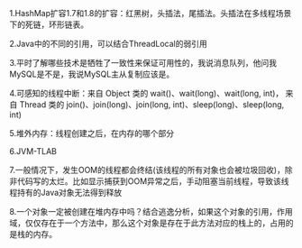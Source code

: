 1.HashMap扩容1.7和1.8的扩容：红黑树，头插法，尾插法。头插法在多线程场景下的死链，环形链表。

2.Java中的不同的引用，可以结合ThreadLocal的弱引用

3.平时了解哪些技术是牺牲了一致性来保证可用性的，我说消息队列，他问我MySQL是不是，我说MySQL主从复制应该是。

4.可感知的线程中断：来自 Object 类的 wait()、wait(long)、wait(long, int)，
                    来自 Thread 类的 join()、join(long)、join(long, int)、sleep(long)、sleep(long, int)

5.堆外内存：线程创建之后，在内存的哪个部分

6.JVM-TLAB

7.一般情况下，发生OOM的线程都会终结(该线程的所有对象也会被垃圾回收)，除非代码写的太烂。比如显示捕获到OOM异常之后，手动阻塞当前线程，导致该线程持有的Java对象无法得到释放

8.一个对象一定被创建在堆内存中吗？结合逃逸分析，如果这个对象的引用，作用域，仅仅存在于一个方法中，那么这个对象是存在于此方法对应的栈上的，占用的是栈的内存。